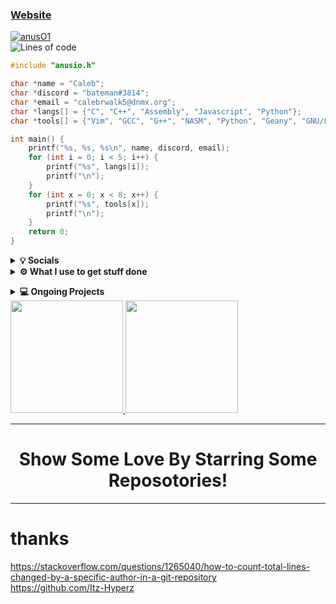 ### [Website]
<a href="chrome-error://chromewebdata"><img src="https://komarev.com/ghpvc/?username=Itz-Hyperz&label=Views&color=blue&style=plastic" alt="anusO1"/></a><br>
![Lines of code](https://img.shields.io/badge/From%20Hello%20World%20I%27ve%20Written-%2028.95%20Thousand%20Lines%20of%20Code-blue)<br>
```c
#include "anusio.h"

char *name = "Caleb";
char *discord = "bateman#3814";
char *email = "calebrwalk5@dnmx.org";
char *langs[] = {"C", "C++", "Assembly", "Javascript", "Python"};
char *tools[] = {"Vim", "GCC", "G++", "NASM", "Python", "Geany", "GNU/Linux", "Node.js"};

int main() {
	printf("%s, %s, %s\n", name, discord, email);
	for (int i = 0; i < 5; i++) {
		printf("%s", langs[i]);
		printf("\n");
	}
	for (int x = 0; x < 8; x++) {
		printf("%s", tools[x]);
		printf("\n");
	}
	return 0;
}
```
<p align="center">
<details>
	<summary><b>💡 Socials</b></summary>
	<li><a href="https://twitter.com/6Sixty6_anusO1">Twitter</a></li>
	<li><a href="https://www.youtube.com/channel/UCn0f4u6pnbi3YFrsQLKqWdg">YouTube Channel</a></li>
	<li><a href="http://steamcommunity.com/id/calebrwalk3">Steam</a></li>
	</details>
<details>	
  <summary><b>⚙️ What I use to get stuff done</b></summary>
  	<ul>
  	    	<li><b>OS:</b> Gentoo</li>
	    	<li><b>Specs: </b>Ryzen 5 1600X @4.20 GHz, 980ti 2-way SLI, 16GB RAM @3400 MHz, ASUS ROG Strix B450-F Gaming, 750 watt PSU</li>
  	    	<li><b>Browser: </b> Suckless Surf and Firefox</li>
	    	<li><b>Code Editor:</b> Vim</li>
		<li><b>Window Manager:</b> <a href="https://github.com/calebrwalk5/uwm">UWM</a></li>
		<li><b>Keyboard:</b> Razer Blackwidow Chroma with custom keycaps</li>
		<li><b>Mouse:</b> Razer Deathadder</li>
		<li><b>Audio:</b> Nobsound Tube Amplifier | Audio Technica ATH-M50X</li>
		<li><b>Laptop:</b> Lenovo Thinkpad R60</li>
		<li><b>Laptop OS:</b> Debian 10</li>
	    <br />
	</ul>	
</details>
</p>
<p>
<p>
<details>
	<summary><b>💻 Ongoing Projects</b></summary>
	<li><b><a href="https://github.com/calebrwalk5/FidiGUI">FidiGUI</a></b></li>
	<li><b><a href="https://github.com/calebrwalk5/e--r">E-- programming language</a></b></li>
</details>
	 <a href="http://path-os.duckdns.org">
	 <img height="180em" src="https://github-readme-stats-eight-theta.vercel.app/api?username=calebrwalk5&show_icons=true&theme=react&include_all_commits=true&count_private=true"/>
	 <img height="180em" src="https://github-readme-stats-eight-theta.vercel.app/api/top-langs/?username=calebrwalk5&layout=compact&langs_count=8&theme=react"/>
	</a>
<p>

[Website]: http://caleb80.duckdns.org/
[Youtube]: https://www.youtube.com/channel/UCn0f4u6pnbi3YFrsQLKqWdg
<p>
	
---

<h1 align=center>Show Some Love By Starring Some Reposotories!</h1>

---

# thanks

https://stackoverflow.com/questions/1265040/how-to-count-total-lines-changed-by-a-specific-author-in-a-git-repository<br>
https://github.com/Itz-Hyperz
